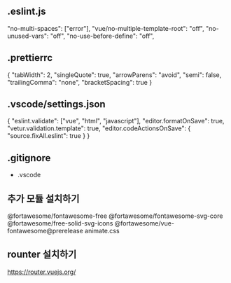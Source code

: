 ## .eslint.js

"no-multi-spaces": ["error"],
"vue/no-multiple-template-root": "off",
"no-unused-vars": "off",
"no-use-before-define": "off",

## .prettierrc

{
"tabWidth": 2,
"singleQuote": true,
"arrowParens": "avoid",
"semi": false,
"trailingComma": "none",
"bracketSpacing": true
}

## .vscode/settings.json

{
"eslint.validate": ["vue", "html", "javascript"],
"editor.formatOnSave": true,
"vetur.validation.template": true,
"editor.codeActionsOnSave": {
"source.fixAll.eslint": true
}
}

## .gitignore

- .vscode

## 추가 모듈 설치하기

@fortawesome/fontawesome-free
@fortawesome/fontawesome-svg-core
@fortawesome/free-solid-svg-icons
@fortawesome/vue-fontawesome@prerelease
animate.css

## rounter 설치하기

https://router.vuejs.org/
